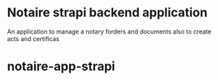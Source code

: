 # Notaire strapi backend application
An application to manage a notary forders and documents also to create acts and certificas
# notaire-app-strapi
